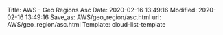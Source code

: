 Title: AWS - Geo Regions Asc
Date: 2020-02-16 13:49:16
Modified: 2020-02-16 13:49:16
Save_as: AWS/geo_region/asc.html
url: AWS/geo_region/asc.html
Template: cloud-list-template